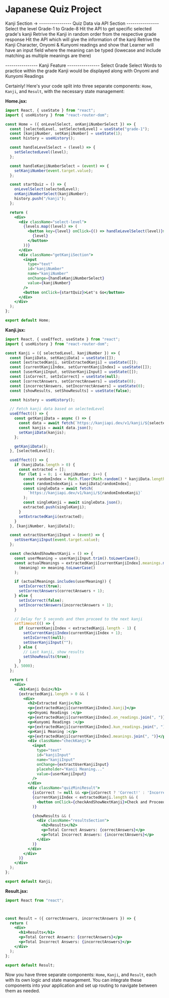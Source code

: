 # Japanese Quiz Project

Kanji Section ->
---------------- Quiz Data via API Section ----------------
Select the level Grade-1 to Grade-8
Hit the API to get specific selected grade's kanji
Retrive the Kanji in random order from the respective grade response
Hit the API which will give the information of the kanji
Retrive the Kanji Character, Onyomi & Kunyomi readings and show that
Learner will have an input field where the meaning can be typed (lowecase and include matching as multiple meanings are there)

---------------- Kanji Feature ----------------
Select Grade
Select Words to practice within the grade
Kanji would be displayed along with Onyomi and Kunyomi Readings 


Certainly! Here's your code split into three separate components: `Home`, `Kanji`, and `Result`, with the necessary state management:

**Home.jsx:**

```jsx
import React, { useState } from "react";
import { useHistory } from "react-router-dom";

const Home = ({ onLevelSelect, onKanjiNumberSelect }) => {
  const [selectedLevel, setSelectedLevel] = useState("grade-1");
  const [kanjiNumber, setKanjiNumber] = useState(1);
  const history = useHistory();

  const handleLevelSelect = (level) => {
    setSelectedLevel(level);
  };

  const handleKanjiNumberSelect = (event) => {
    setKanjiNumber(event.target.value);
  };

  const startQuiz = () => {
    onLevelSelect(selectedLevel);
    onKanjiNumberSelect(kanjiNumber);
    history.push("/kanji");
  };

  return (
    <div>
      <div className="select-level">
        {levels.map((level) => (
          <button key={level} onClick={() => handleLevelSelect(level)}>
            {level}
          </button>
        ))}
      </div>
      <div className="getKanjiSection">
        <input
          type="text"
          id="kanjiNumber"
          name="kanjiNumber"
          onChange={handleKanjiNumberSelect}
          value={kanjiNumber}
        />
        <button onClick={startQuiz}>Let's Go</button>
      </div>
    </div>
  );
};

export default Home;
```

**Kanji.jsx:**

```jsx
import React, { useEffect, useState } from "react";
import { useHistory } from "react-router-dom";

const Kanji = ({ selectedLevel, kanjiNumber }) => {
  const [kanjiData, setKanjiData] = useState([]);
  const [extractedKanji, setExtractedKanji] = useState([]);
  const [currentKanjiIndex, setCurrentKanjiIndex] = useState([]);
  const [userKanjiInput, setUserKanjiInput] = useState([]);
  const [isCorrect, setIsCorrect] = useState(null);
  const [correctAnswers, setCorrectAnswers] = useState(0);
  const [incorrectAnswers, setIncorrectAnswers] = useState(0);
  const [showResults, setShowResults] = useState(false);

  const history = useHistory();

  // Fetch kanji data based on selectedLevel
  useEffect(() => {
    const getKanjiData = async () => {
      const data = await fetch(`https://kanjiapi.dev/v1/kanji/${selectedLevel}`);
      const kanjis = await data.json();
      setKanjiData(kanjis);
    };

    getKanjiData();
  }, [selectedLevel]);

  useEffect(() => {
    if (kanjiData.length > 0) {
      const extracted = [];
      for (let i = 0; i < kanjiNumber; i++) {
        const randomIndex = Math.floor(Math.random() * kanjiData.length);
        const randomIndexKanji = kanjiData[randomIndex];
        const singleData = await fetch(
          `https://kanjiapi.dev/v1/kanji/${randomIndexKanji}`
        );
        const singleKanji = await singleData.json();
        extracted.push(singleKanji);
      }
      setExtractedKanji(extracted);
    }
  }, [kanjiNumber, kanjiData]);

  const extractUserKanjiInput = (event) => {
    setUserKanjiInput(event.target.value);
  };

  const checkAndShowNextKanji = () => {
    const userMeaning = userKanjiInput.trim().toLowerCase();
    const actualMeanings = extractedKanji[currentKanjiIndex].meanings.map(
      (meaning) => meaning.toLowerCase()
    );

    if (actualMeanings.includes(userMeaning)) {
      setIsCorrect(true);
      setCorrectAnswers(correctAnswers + 1);
    } else {
      setIsCorrect(false);
      setIncorrectAnswers(incorrectAnswers + 1);
    }

    // Delay for 5 seconds and then proceed to the next kanji
    setTimeout(() => {
      if (currentKanjiIndex < extractedKanji.length - 1) {
        setCurrentKanjiIndex(currentKanjiIndex + 1);
        setIsCorrect(null);
        setUserKanjiInput("");
      } else {
        // Last kanji, show results
        setShowResults(true);
      }
    }, 5000);
  };

  return (
    <div>
      <h1>Kanji Quiz</h1>
      {extractedKanji.length > 0 && (
        <div>
          <h2>Extracted Kanji</h2>
          <p>{extractedKanji[currentKanjiIndex].kanji}</p>
          <p>Onyomi Readings :</p>
          <p>{extractedKanji[currentKanjiIndex].on_readings.join(", ")}</p>
          <p>Kunyomi Readings :</p>
          <p>{extractedKanji[currentKanjiIndex].kun_readings.join(", ")}</p>
          <p>Kanji Meaning :</p>
          <p>{extractedKanji[currentKanjiIndex].meanings.join(", ")}</p>
          <div className="checkKanji">
            <input
              type="text"
              id="kanjiInput"
              name="kanjiInput"
              onChange={extractUserKanjiInput}
              placeholder="Kanji Meaning..."
              value={userKanjiInput}
            />
          </div>
          <div className="quizMiniResult">
            {isCorrect != null && <p>{isCorrect ? 'Correct!' : 'Incorrect'}</p>}
            {currentKanjiIndex < extractedKanji.length && (
              <button onClick={checkAndShowNextKanji}>Check and Proceed</button>
            )}

            {showResults && (
              <div className="resultsSection">
                <h2>Results</h2>
                <p>Total Correct Answers: {correctAnswers}</p>
                <p>Total Incorrect Answers: {incorrectAnswers}</p>
              </div>
            )}
          </div>
        </div>
      )}
    </div>
  );
};

export default Kanji;
```

**Result.jsx:**

```jsx
import React from "react";



const Result = ({ correctAnswers, incorrectAnswers }) => {
  return (
    <div>
      <h1>Results</h1>
      <p>Total Correct Answers: {correctAnswers}</p>
      <p>Total Incorrect Answers: {incorrectAnswers}</p>
    </div>
  );
};

export default Result;
```

Now you have three separate components: `Home`, `Kanji`, and `Result`, each with its own logic and state management. You can integrate these components into your application and set up routing to navigate between them as needed.

